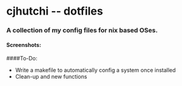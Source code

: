 # cjhutchi -- dotfiles

### A collection of my config files for nix based OSes.

#### Screenshots:

>[](https://github.com/cjhutchi/dotfiles/blob/master/clean.png "Clean repo")
>
>
>[](https://github.com/cjhutchi/dotfiles/blob/master/dirty.png "Dirty repo")

####To-Do:
* Write a makefile to automatically config a system once installed
* Clean-up and new functions
